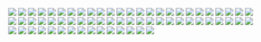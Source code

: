 <img src='./public/1.png'/>
<img src='./public/2.png'/>
<img src='./public/3.png'/>
<img src='./public/4.png'/>
<img src='./public/5.png'/>
<img src='./public/6.png'/>
<img src='./public/7.png'/>
<img src='./public/8.png'/>
<img src='./public/9.png'/>
<img src='./public/10.png'/>
<img src='./public/11.png'/>
<img src='./public/12.png'/>
<img src='./public/13.png'/>
<img src='./public/14.png'/>
<img src='./public/15.png'/>
<img src='./public/16.png'/>
<img src='./public/17.png'/>
<img src='./public/18.png'/>
<img src='./public/19.png'/>
<img src='./public/20.png'/>
<img src='./public/21.png'/>
<img src='./public/22.png'/>
<img src='./public/23.png'/>
<img src='./public/24.png'/>
<img src='./public/25.png'/>
<img src='./public/26.png'/>
<img src='./public/27.png'/>
<img src='./public/28.png'/>
<img src='./public/29.png'/>
<img src='./public/30.png'/>
<img src='./public/31.png'/>
<img src='./public/32.png'/>
<img src='./public/33.png'/>
<img src='./public/34.png'/>
<img src='./public/35.png'/>
<img src='./public/36.png'/>
<img src='./public/37.png'/>
<img src='./public/38.png'/>
<img src='./public/39.png'/>
<img src='./public/40.png'/>
<img src='./public/41.png'/>
<img src='./public/42.png'/>
<img src='./public/43.png'/>
<img src='./public/44.png'/>
<img src='./public/45.png'/>
<img src='./public/46.png'/>
<img src='./public/47.png'/>
<img src='./public/48.png'/>
<img src='./public/49.png'/>
<img src='./public/50.png'/>
<img src='./public/51.png'/>
<img src='./public/52.png'/>
<img src='./public/53.png'/>
<img src='./public/54.png'/>
<img src='./public/55.png'/>
<img src='./public/56.png'/>
<img src='./public/57.png'/>
<img src='./public/58.png'/>
<img src='./public/59.png'/>
<img src='./public/60.png'/>
<img src='./public/61.png'/>
<img src='./public/62.png'/>
<img src='./public/63.png'/>
<img src='./public/64.png'/>
<img src='./public/65.png'/>

